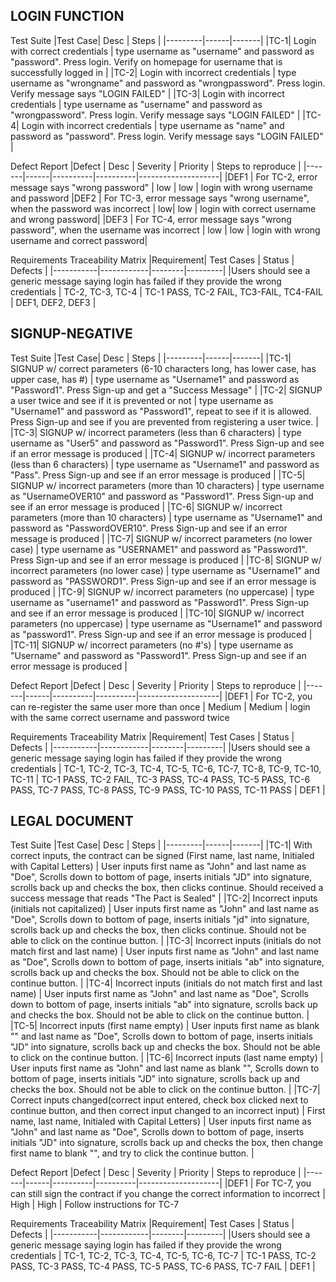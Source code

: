 ## LOGIN FUNCTION

Test Suite
|Test Case| Desc | Steps |
|---------|------|-------|
|TC-1| Login with correct credentials | type username as "username" and password  as "password". Press login. Verify on homepage for username that is successfully logged in | 
|TC-2| Login with incorrect credentials | type username as "wrongname" and password  as "wrongpassword". Press login. Verify message says "LOGIN FAILED" |
|TC-3| Login with incorrect credentials | type username as "username" and password  as "wrongpassword". Press login. Verify message says "LOGIN FAILED" |
|TC-4| Login with incorrect credentials | type username as "name" and password  as "password". Press login. Verify message says "LOGIN FAILED" |



Defect Report
|Defect | Desc | Severity | Priority | Steps to reproduce |
|-------|------|----------|----------|--------------------|
|DEF1   | For TC-2, error message says "wrong password" | low | low | login with wrong username and password
|DEF2   | For TC-3, error message says "wrong username", when the password was incorrect | low| low | login with correct username and wrong password|
|DEF3   | For TC-4, error message says "wrong password", when the username was incorrect | low | low | login with wrong username and correct password|

Requirements Traceability Matrix
|Requirement| Test Cases | Status | Defects |
|-----------|------------|--------|---------|
|Users should see a generic message saying login has failed if they provide the wrong credentials | TC-2, TC-3, TC-4 | TC-1 PASS, TC-2 FAIL, TC3-FAIL, TC4-FAIL | DEF1, DEF2, DEF3 |



## SIGNUP-NEGATIVE
Test Suite
|Test Case| Desc | Steps |
|---------|------|-------|
|TC-1| SIGNUP w/ correct parameters (6-10 characters long, has lower case, has upper case, has #) | type username as "Username1" and password  as "Password1". Press Sign-up and get a "Success Message"  |
|TC-2| SIGNUP a user twice and see if it is prevented or not | type username as "Username1" and password  as "Password1", repeat to see if it is allowed. Press Sign-up and see if you are prevented from registering a user twice. |
|TC-3| SIGNUP w/ incorrect parameters (less than 6 characters) | type username as "User5" and password  as "Password1". Press Sign-up and see if an error message is produced  |
|TC-4| SIGNUP w/ incorrect parameters (less than 6 characters) | type username as "Username1" and password  as "Pass". Press Sign-up and see if an error message is produced  |
|TC-5| SIGNUP w/ incorrect parameters (more than 10 characters) | type username as "UsernameOVER10" and password  as "Password1". Press Sign-up and see if an error message is produced  |
|TC-6| SIGNUP w/ incorrect parameters (more than 10 characters) | type username as "Username1" and password  as "PasswordOVER10". Press Sign-up and see if an error message is produced  |
|TC-7| SIGNUP w/ incorrect parameters (no lower case) | type username as "USERNAME1" and password  as "Password1". Press Sign-up and see if an error message is produced  |
|TC-8| SIGNUP w/ incorrect parameters (no lower case) | type username as "Username1" and password  as "PASSWORD1". Press Sign-up and see if an error message is produced  |
|TC-9| SIGNUP w/ incorrect parameters (no uppercase) | type username as "username1" and password  as "Password1". Press Sign-up and see if an error message is produced  |
|TC-10| SIGNUP w/ incorrect parameters (no uppercase) | type username as "Username1" and password  as "password1". Press Sign-up and see if an error message is produced  |
|TC-11| SIGNUP w/ incorrect parameters (no #'s) | type username as "Username" and password  as "Password1". Press Sign-up and see if an error message is produced  |


Defect Report
|Defect | Desc | Severity | Priority | Steps to reproduce |
|-------|------|----------|----------|--------------------|
|DEF1   | For TC-2, you can re-register the same user more than once | Medium | Medium | login with the same correct username and password twice


Requirements Traceability Matrix
|Requirement| Test Cases | Status | Defects |
|-----------|------------|--------|---------|
|Users should see a generic message saying login has failed if they provide the wrong credentials | TC-1, TC-2, TC-3, TC-4, TC-5, TC-6, TC-7, TC-8, TC-9, TC-10, TC-11 | TC-1 PASS, TC-2 FAIL, TC-3 PASS, TC-4 PASS, TC-5 PASS, TC-6 PASS, TC-7 PASS, TC-8 PASS, TC-9 PASS, TC-10 PASS, TC-11 PASS | DEF1 |


## LEGAL DOCUMENT
Test Suite
|Test Case| Desc | Steps |
|---------|------|-------|
|TC-1| With correct inputs, the contract can be signed (First name, last name, Initialed with Capital Letters) | User inputs first name as "John" and last name as "Doe", Scrolls down to bottom of page, inserts initials "JD" into signature, scrolls back up and checks the box, then clicks continue. Should received a success message that reads "The Pact is Sealed" |
|TC-2| Incorrect inputs (initials not capitalized) | User inputs first name as "John" and last name as "Doe", Scrolls down to bottom of page, inserts initials "jd" into signature, scrolls back up and checks the box, then clicks continue. Should not be able to click on the continue button. |
|TC-3| Incorrect inputs (initials do not match first and last name) | User inputs first name as "John" and last name as "Doe", Scrolls down to bottom of page, inserts initials "ab" into signature, scrolls back up and checks the box. Should not be able to click on the continue button. |
|TC-4| Incorrect inputs (initials do not match first and last name) | User inputs first name as "John" and last name as "Doe", Scrolls down to bottom of page, inserts initials "ab" into signature, scrolls back up and checks the box. Should not be able to click on the continue button.  |
|TC-5| Incorrect inputs (first name empty) | User inputs first name as blank "" and last name as "Doe", Scrolls down to bottom of page, inserts initials "JD" into signature, scrolls back up and checks the box. Should not be able to click on the continue button. |
|TC-6| Incorrect inputs (last name empty) | User inputs first name as "John" and last name as blank "", Scrolls down to bottom of page, inserts initials "JD" into signature, scrolls back up and checks the box. Should not be able to click on the continue button. |
|TC-7| Correct inputs changed(correct input entered, check box clicked next to continue button, and then correct input changed to an incorrect input) | First name, last name, Initialed with Capital Letters) | User inputs first name as "John" and last name as "Doe", Scrolls down to bottom of page, inserts initials "JD" into signature, scrolls back up and checks the box, then change first name to blank "", and try to click the continue button. |




Defect Report
|Defect | Desc | Severity | Priority | Steps to reproduce |
|-------|------|----------|----------|--------------------|
|DEF1   | For TC-7, you can still sign the contract if you change the correct information to incorrect | High | High | Follow instructions for TC-7


Requirements Traceability Matrix
|Requirement| Test Cases | Status | Defects |
|-----------|------------|--------|---------|
|Users should see a generic message saying login has failed if they provide the wrong credentials | TC-1, TC-2, TC-3, TC-4, TC-5, TC-6, TC-7 | TC-1 PASS, TC-2 PASS, TC-3 PASS, TC-4 PASS, TC-5 PASS, TC-6 PASS, TC-7 FAIL | DEF1 |
